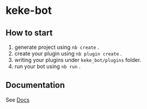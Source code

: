 # keke-bot

## How to start

1. generate project using `nb create` .
2. create your plugin using `nb plugin create` .
3. writing your plugins under `keke_bot/plugins` folder.
4. run your bot using `nb run` .

## Documentation

See [Docs](https://v2.nonebot.dev/)
